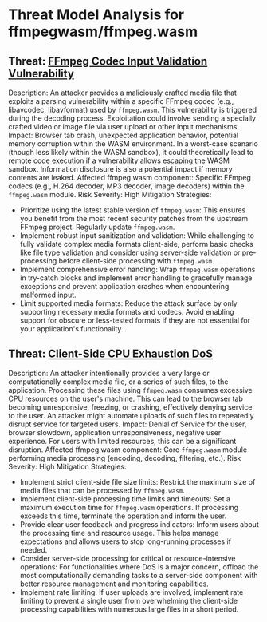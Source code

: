 # Threat Model Analysis for ffmpegwasm/ffmpeg.wasm

## Threat: [FFmpeg Codec Input Validation Vulnerability](./threats/ffmpeg_codec_input_validation_vulnerability.md)

Description: An attacker provides a maliciously crafted media file that exploits a parsing vulnerability within a specific FFmpeg codec (e.g., libavcodec, libavformat) used by `ffmpeg.wasm`. This vulnerability is triggered during the decoding process. Exploitation could involve sending a specially crafted video or image file via user upload or other input mechanisms.
Impact: Browser tab crash, unexpected application behavior, potential memory corruption within the WASM environment. In a worst-case scenario (though less likely within the WASM sandbox), it could theoretically lead to remote code execution if a vulnerability allows escaping the WASM sandbox. Information disclosure is also a potential impact if memory contents are leaked.
Affected ffmpeg.wasm component: Specific FFmpeg codecs (e.g., H.264 decoder, MP3 decoder, image decoders) within the `ffmpeg.wasm` module.
Risk Severity: High
Mitigation Strategies:
* Prioritize using the latest stable version of `ffmpeg.wasm`: This ensures you benefit from the most recent security patches from the upstream FFmpeg project. Regularly update `ffmpeg.wasm`.
* Implement robust input sanitization and validation:  While challenging to fully validate complex media formats client-side, perform basic checks like file type validation and consider using server-side validation or pre-processing before client-side processing with `ffmpeg.wasm`.
* Implement comprehensive error handling: Wrap `ffmpeg.wasm` operations in try-catch blocks and implement error handling to gracefully manage exceptions and prevent application crashes when encountering malformed input.
* Limit supported media formats: Reduce the attack surface by only supporting necessary media formats and codecs. Avoid enabling support for obscure or less-tested formats if they are not essential for your application's functionality.

## Threat: [Client-Side CPU Exhaustion DoS](./threats/client-side_cpu_exhaustion_dos.md)

Description: An attacker intentionally provides a very large or computationally complex media file, or a series of such files, to the application. Processing these files using `ffmpeg.wasm` consumes excessive CPU resources on the user's machine. This can lead to the browser tab becoming unresponsive, freezing, or crashing, effectively denying service to the user. An attacker might automate uploads of such files to repeatedly disrupt service for targeted users.
Impact: Denial of Service for the user, browser slowdown, application unresponsiveness, negative user experience. For users with limited resources, this can be a significant disruption.
Affected ffmpeg.wasm component: Core `ffmpeg.wasm` module performing media processing (encoding, decoding, filtering, etc.).
Risk Severity: High
Mitigation Strategies:
* Implement strict client-side file size limits:  Restrict the maximum size of media files that can be processed by `ffmpeg.wasm`.
* Implement client-side processing time limits and timeouts: Set a maximum execution time for `ffmpeg.wasm` operations. If processing exceeds this time, terminate the operation and inform the user.
* Provide clear user feedback and progress indicators:  Inform users about the processing time and resource usage. This helps manage expectations and allows users to stop long-running processes if needed.
* Consider server-side processing for critical or resource-intensive operations: For functionalities where DoS is a major concern, offload the most computationally demanding tasks to a server-side component with better resource management and monitoring capabilities.
* Implement rate limiting: If user uploads are involved, implement rate limiting to prevent a single user from overwhelming the client-side processing capabilities with numerous large files in a short period.

